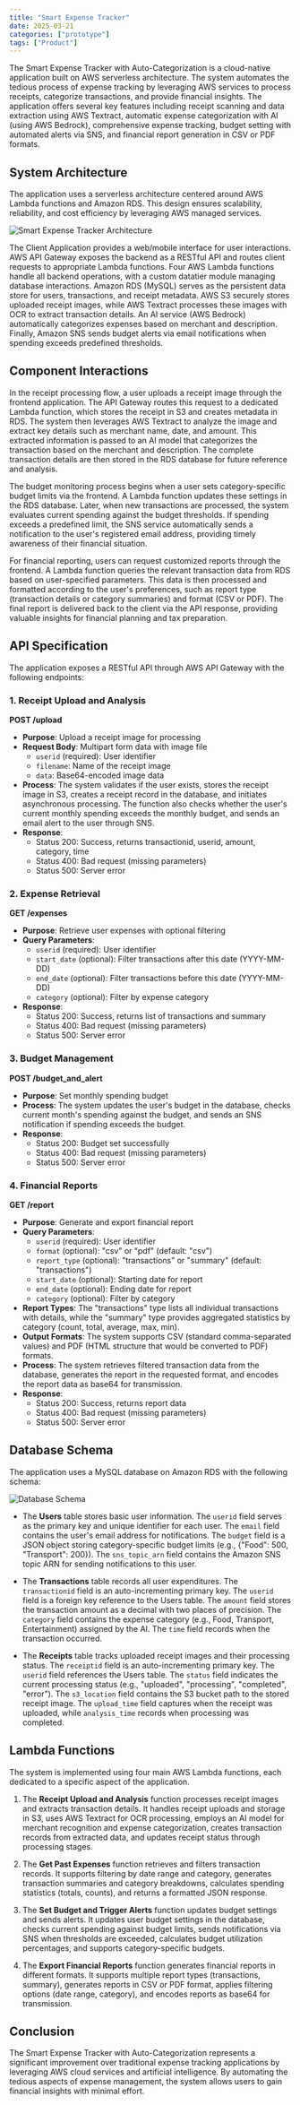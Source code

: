 ```yaml
---
title: "Smart Expense Tracker"
date: 2025-03-21
categories: ["prototype"]
tags: ["Product"]
---
```


The Smart Expense Tracker with Auto-Categorization is a cloud-native application built on AWS serverless architecture. The system automates the tedious process of expense tracking by leveraging AWS services to process receipts, categorize transactions, and provide financial insights. The application offers several key features including receipt scanning and data extraction using AWS Textract, automatic expense categorization with AI (using AWS Bedrock), comprehensive expense tracking, budget setting with automated alerts via SNS, and financial report generation in CSV or PDF formats.

## System Architecture
The application uses a serverless architecture centered around AWS Lambda functions and Amazon RDS. This design ensures scalability, reliability, and cost efficiency by leveraging AWS managed services.

![Smart Expense Tracker Architecture](/images/projects/smart-expense-tracker/architecture.png)

The Client Application provides a web/mobile interface for user interactions. AWS API Gateway exposes the backend as a RESTful API and routes client requests to appropriate Lambda functions. Four AWS Lambda functions handle all backend operations, with a custom datatier module managing database interactions. Amazon RDS (MySQL) serves as the persistent data store for users, transactions, and receipt metadata. AWS S3 securely stores uploaded receipt images, while AWS Textract processes these images with OCR to extract transaction details. An AI service (AWS Bedrock) automatically categorizes expenses based on merchant and description. Finally, Amazon SNS sends budget alerts via email notifications when spending exceeds predefined thresholds.

## Component Interactions
In the receipt processing flow, a user uploads a receipt image through the frontend application. The API Gateway routes this request to a dedicated Lambda function, which stores the receipt in S3 and creates metadata in RDS. The system then leverages AWS Textract to analyze the image and extract key details such as merchant name, date, and amount. This extracted information is passed to an AI model that categorizes the transaction based on the merchant and description. The complete transaction details are then stored in the RDS database for future reference and analysis.

The budget monitoring process begins when a user sets category-specific budget limits via the frontend. A Lambda function updates these settings in the RDS database. Later, when new transactions are processed, the system evaluates current spending against the budget thresholds. If spending exceeds a predefined limit, the SNS service automatically sends a notification to the user's registered email address, providing timely awareness of their financial situation.

For financial reporting, users can request customized reports through the frontend. A Lambda function queries the relevant transaction data from RDS based on user-specified parameters. This data is then processed and formatted according to the user's preferences, such as report type (transaction details or category summaries) and format (CSV or PDF). The final report is delivered back to the client via the API response, providing valuable insights for financial planning and tax preparation.

## API Specification
The application exposes a RESTful API through AWS API Gateway with the following endpoints:

### 1. Receipt Upload and Analysis
**POST /upload**
- **Purpose**: Upload a receipt image for processing
- **Request Body**: Multipart form data with image file
  - `userid` (required): User identifier
  - `filename`: Name of the receipt image
  - `data`: Base64-encoded image data
- **Process**: The system validates if the user exists, stores the receipt image in S3, creates a receipt record in the database, and initiates asynchronous processing. The function also checks whether the user's current monthly spending exceeds the monthly budget, and sends an email alert to the user through SNS.
- **Response**:
  - Status 200: Success, returns transactionid, userid, amount, category, time
  - Status 400: Bad request (missing parameters)
  - Status 500: Server error

### 2. Expense Retrieval
**GET /expenses**
- **Purpose**: Retrieve user expenses with optional filtering
- **Query Parameters**:
  - `userid` (required): User identifier
  - `start_date` (optional): Filter transactions after this date (YYYY-MM-DD)
  - `end_date` (optional): Filter transactions before this date (YYYY-MM-DD)
  - `category` (optional): Filter by expense category
- **Response**:
  - Status 200: Success, returns list of transactions and summary
  - Status 400: Bad request (missing parameters)
  - Status 500: Server error

### 3. Budget Management
**POST /budget_and_alert**
- **Purpose**: Set monthly spending budget
- **Process**: The system updates the user's budget in the database, checks current month's spending against the budget, and sends an SNS notification if spending exceeds the budget.
- **Response**:
  - Status 200: Budget set successfully
  - Status 400: Bad request (missing parameters)
  - Status 500: Server error

### 4. Financial Reports
**GET /report**
- **Purpose**: Generate and export financial report
- **Query Parameters**:
  - `userid` (required): User identifier
  - `format` (optional): "csv" or "pdf" (default: "csv")
  - `report_type` (optional): "transactions" or "summary" (default: "transactions")
  - `start_date` (optional): Starting date for report
  - `end_date` (optional): Ending date for report
  - `category` (optional): Filter by category
- **Report Types**: The "transactions" type lists all individual transactions with details, while the "summary" type provides aggregated statistics by category (count, total, average, max, min).
- **Output Formats**: The system supports CSV (standard comma-separated values) and PDF (HTML structure that would be converted to PDF) formats.
- **Process**: The system retrieves filtered transaction data from the database, generates the report in the requested format, and encodes the report data as base64 for transmission.
- **Response**:
  - Status 200: Success, returns report data
  - Status 400: Bad request (missing parameters)
  - Status 500: Server error

## Database Schema
The application uses a MySQL database on Amazon RDS with the following schema:

![Database Schema](/images/projects/smart-expense-tracker/sql_schema.png)

- The **Users** table stores basic user information. The `userid` field serves as the primary key and unique identifier for each user. The `email` field contains the user's email address for notifications. The `budget` field is a JSON object storing category-specific budget limits (e.g., {"Food": 500, "Transport": 200}). The `sns_topic_arn` field contains the Amazon SNS topic ARN for sending notifications to this user.

- The **Transactions** table records all user expenditures. The `transactionid` field is an auto-incrementing primary key. The `userid` field is a foreign key reference to the Users table. The `amount` field stores the transaction amount as a decimal with two places of precision. The `category` field contains the expense category (e.g., Food, Transport, Entertainment) assigned by the AI. The `time` field records when the transaction occurred.

- The **Receipts** table tracks uploaded receipt images and their processing status. The `receiptid` field is an auto-incrementing primary key. The `userid` field references the Users table. The `status` field indicates the current processing status (e.g., "uploaded", "processing", "completed", "error"). The `s3_location` field contains the S3 bucket path to the stored receipt image. The `upload_time` field captures when the receipt was uploaded, while `analysis_time` records when processing was completed.

## Lambda Functions
The system is implemented using four main AWS Lambda functions, each dedicated to a specific aspect of the application.

1. The **Receipt Upload and Analysis** function processes receipt images and extracts transaction details. It handles receipt uploads and storage in S3, uses AWS Textract for OCR processing, employs an AI model for merchant recognition and expense categorization, creates transaction records from extracted data, and updates receipt status through processing stages.

2. The **Get Past Expenses** function retrieves and filters transaction records. It supports filtering by date range and category, generates transaction summaries and category breakdowns, calculates spending statistics (totals, counts), and returns a formatted JSON response.

3. The **Set Budget and Trigger Alerts** function updates budget settings and sends alerts. It updates user budget settings in the database, checks current spending against budget limits, sends notifications via SNS when thresholds are exceeded, calculates budget utilization percentages, and supports category-specific budgets.

4. The **Export Financial Reports** function generates financial reports in different formats. It supports multiple report types (transactions, summary), generates reports in CSV or PDF format, applies filtering options (date range, category), and encodes reports as base64 for transmission.

## Conclusion
The Smart Expense Tracker with Auto-Categorization represents a significant improvement over traditional expense tracking applications by leveraging AWS cloud services and artificial intelligence. By automating the tedious aspects of expense management, the system allows users to gain financial insights with minimal effort.